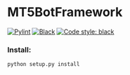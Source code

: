 # MT5BotFramework

[![Pylint](https://github.com/firagapecoin/MT5BotFramework/actions/workflows/pylint.yml/badge.svg)](https://github.com/firagapecoin/MT5BotFramework/actions/workflows/pylint.yml)
[![Black](https://github.com/firagapecoin/MT5BotFramework/actions/workflows/black.yml/badge.svg)](https://github.com/firagapecoin/MT5BotFramework/actions/workflows/black.yml)
[![Code style: black](https://img.shields.io/badge/code%20style-black-000000.svg)](https://github.com/psf/black)

### Install:

```bash
python setup.py install
```
